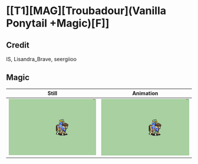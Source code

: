 # [\[T1\]\[MAG\]\[Troubadour\]\(Vanilla Ponytail +Magic\)\[F\]]

## Credit

IS, Lisandra_Brave, seergiioo
	
## Magic

| Still | Animation |
| :---: | :-------: |
| ![Magic still](./Magic_000.png) | ![Magic animation](./Magic.gif) |
